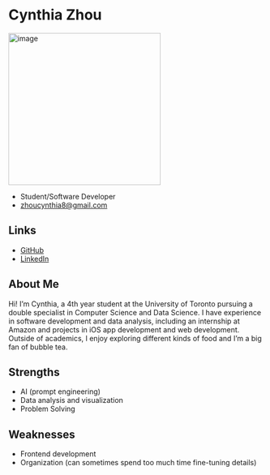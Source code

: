 # Cynthia Zhou

<img width="300" height="300" alt="image" src="https://github.com/user-attachments/assets/2def8a8e-22e8-40fc-8699-ca31dd3a8a3a" />

- Student/Software Developer
- zhoucynthia8@gmail.com

## Links

- [GitHub](https://github.com/cyn900)
- [LinkedIn](https://www.linkedin.com/in/cynthiazhou123/)

## About Me

Hi! I’m Cynthia, a 4th year student at the University of Toronto pursuing a double specialist in Computer Science and Data Science. I have experience in software development and data analysis, including an internship at Amazon and projects in iOS app development and web development. Outside of academics, I enjoy exploring different kinds of food and I’m a big fan of bubble tea.

## Strengths

- AI (prompt engineering)
- Data analysis and visualization
- Problem Solving

## Weaknesses

- Frontend development
- Organization (can sometimes spend too much time fine-tuning details)
